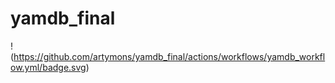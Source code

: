 # yamdb_final
!(https://github.com/artymons/yamdb_final/actions/workflows/yamdb_workflow.yml/badge.svg)
